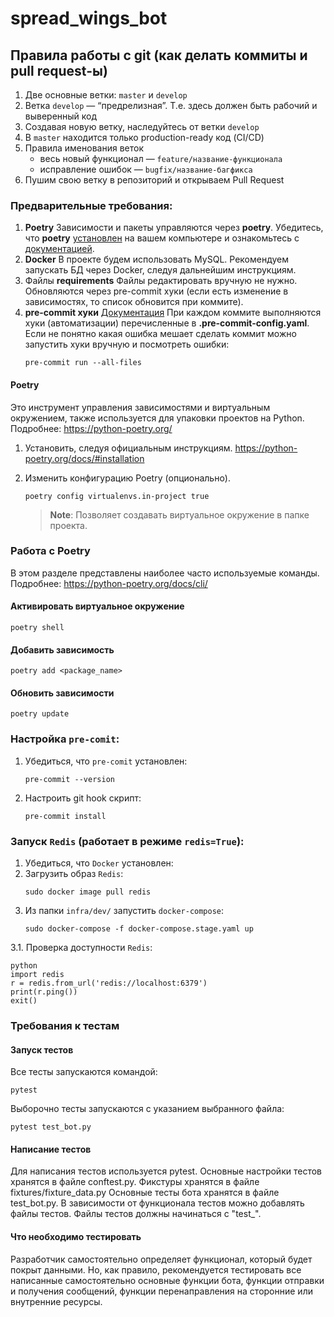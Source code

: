 # spread_wings_bot


## Правила работы с git (как делать коммиты и pull request-ы)

1. Две основные ветки: `master` и `develop`
2. Ветка `develop` — “предрелизная”. Т.е. здесь должен быть рабочий и выверенный код
3. Создавая новую ветку, наследуйтесь от ветки `develop`
4. В `master` находится только production-ready код (CI/CD)
5. Правила именования веток
   - весь новый функционал — `feature/название-функционала`
   - исправление ошибок — `bugfix/название-багфикса`
6. Пушим свою ветку в репозиторий и открываем Pull Request


### Предварительные требования:

1. **Poetry** Зависимости и пакеты управляются через **poetry**. Убедитесь, что **poetry** [установлен](https://python-poetry.org/docs/#osx--linux--bashonwindows-install-instructions) на вашем компьютере и ознакомьтесь с [документацией](https://python-poetry.org/docs/cli/).
2. **Docker** В проекте будем использовать MySQL. Рекомендуем запускать БД через Docker, следуя дальнейшим инструкциям.
3. Файлы **requirements** Файлы редактировать вручную не нужно. Обновляются через pre-commit хуки (если есть изменение в зависимостях, то список обновится при коммите).
4. **pre-commit хуки**
   [Документация](https://pre-commit.com)
   При каждом коммите выполняются хуки (автоматизации) перечисленные в **.pre-commit-config.yaml**. Если не понятно какая ошибка мешает сделать коммит можно запустить хуки вручную и посмотреть ошибки:
   ```shell
   pre-commit run --all-files
   ```

#### Poetry

Это инструмент управления зависимостями и виртуальным окружением,
также используется для упаковки проектов на Python.
Подробнее: https://python-poetry.org/

1. Установить, следуя официальным инструкциям.
    https://python-poetry.org/docs/#installation

2. Изменить конфигурацию Poetry (опционально).
    ```shell
    poetry config virtualenvs.in-project true
    ```
    > **Note**:
    > Позволяет создавать виртуальное окружение в папке проекта.

### Работа с Poetry

В этом разделе представлены наиболее часто используемые команды.
Подробнее: https://python-poetry.org/docs/cli/

#### Активировать виртуальное окружение
```shell
poetry shell
```

#### Добавить зависимость
```shell
poetry add <package_name>
```

#### Обновить зависимости
```shell
poetry update
```

### Настройка ```pre-comit```:

1. Убедиться, что ```pre-comit``` установлен:
   ```shell
   pre-commit --version
   ```
2. Настроить git hook скрипт:
   ```shell
   pre-commit install
   ```

### Запуск ```Redis``` (работает в режиме ```redis=True```):

1. Убедиться, что ```Docker``` установлен:
2. Загрузить образ ```Redis```:
   ```shell
   sudo docker image pull redis
   ```
3. Из папки ```infra/dev/``` запустить ```docker-compose```:
   ```shell
   sudo docker-compose -f docker-compose.stage.yaml up
   ```

3.1. Проверка доступности ```Redis```:
   ```shell
   python
   import redis
   r = redis.from_url('redis://localhost:6379')
   print(r.ping())
   exit()
   ```

### Требования к тестам
#### Запуск тестов
Все тесты запускаются командой:
   ```shell
   pytest
   ```
Выборочно тесты запускаются с указанием выбранного файла:
   ```shell
   pytest test_bot.py
   ```

#### Написание тестов
Для написания тестов используется pytest.
Основные настройки тестов хранятся в файле conftest.py.
Фикстуры хранятся в файле fixtures/fixture_data.py
Основные тесты бота хранятся в файле test_bot.py. В зависимости от функционала
тестов можно добавлять файлы тестов. Файлы тестов должны начинаться с "test_".

#### Что необходимо тестировать
Разработчик самостоятельно определяет функционал, который будет покрыт
данными. Но, как правило, рекомендуется тестировать все написанные
самостоятельно основные функции бота, функции отправки и получения сообщений,
функции перенаправления на сторонние или внутренние ресурсы.
